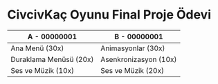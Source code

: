 # CivcivKaç Oyunu Final Proje Ödevi
| A - 00000001        | B - 00000001        |
|---------------------|---------------------|
| Ana Menü (30x)      | Animasyonlar (30x)  |
| Duraklama Menüsü (20x) | Asenkronizasyon (10x) |
| Ses ve Müzik (10x)  | Ses ve Müzik (20x)  |
